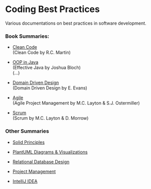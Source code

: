 # Coding Best Practices

Various documentations on best practices in software development.

### Book Summaries:

- [Clean Code](Clean%20Code.md)  
    (Clean Code by R.C. Martin)

- [OOP in Java](OOP.md)  
  (Effective Java by Joshua Bloch)  
  (...)

- [Domain Driven Design](Domain%20Driven%20Design.md)  
    (Domain Driven Design by E. Evans)

- [Agile](Agile.md)  
    (Agile Project Management by M.C. Layton & S.J. Ostermiller)

- [Scrum](Scrum.md)  
    (Scrum by M.C. Layton & D. Morrow)


### Other Summaries

- [Solid Principles](SOLID.md)

- [PlantUML Diagrams & Visualizations](PlantUML.md)

- [Relational Database Design](Relational%20Databases.md)

- [Project Management](Project%20Management.md)

- [IntelliJ IDEA](IntelliJ.md)